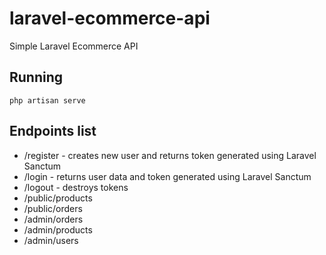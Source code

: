 # laravel-ecommerce-api
Simple Laravel Ecommerce API

## Running
`php artisan serve`


## Endpoints list
- /register - creates new user and returns token generated using Laravel Sanctum
- /login - returns user data and token generated using Laravel Sanctum
- /logout - destroys tokens
- /public/products
- /public/orders
- /admin/orders
- /admin/products
- /admin/users
